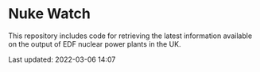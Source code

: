 # Nuke Watch

This repository includes code for retrieving the latest information available on the output of EDF nuclear power plants in the UK.

Last updated: 2022-03-06 14:07